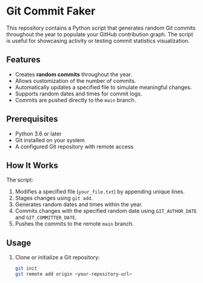 # Git Commit Faker

This repository contains a Python script that generates random Git commits throughout the year to populate your GitHub contribution graph. The script is useful for showcasing activity or testing commit statistics visualization.

## Features

- Creates **random commits** throughout the year.
- Allows customization of the number of commits.
- Automatically updates a specified file to simulate meaningful changes.
- Supports random dates and times for commit logs.
- Commits are pushed directly to the `main` branch.

## Prerequisites

- Python 3.6 or later
- Git installed on your system
- A configured Git repository with remote access

## How It Works

The script:
1. Modifies a specified file (`your_file.txt`) by appending unique lines.
2. Stages changes using `git add`.
3. Generates random dates and times within the year.
4. Commits changes with the specified random date using `GIT_AUTHOR_DATE` and `GIT_COMMITTER_DATE`.
5. Pushes the commits to the remote `main` branch.

## Usage

1. Clone or initialize a Git repository:
   ```bash
   git init
   git remote add origin <your-repository-url>
